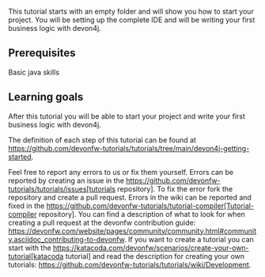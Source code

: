 This tutorial starts with an empty folder and will show you how to start your project. You will be setting up the complete IDE and will be writing your first business logic with devon4j.

## Prerequisites
Basic java skills

## Learning goals
After this tutorial you will be able to start your project and write your first business logic with devon4j.



The definition of each step of this tutorial can be found at https://github.com/devonfw-tutorials/tutorials/tree/main/devon4j-getting-started. 

Feel free to report any errors to us or fix them yourself. Errors can be reported by creating an issue in the https://github.com/devonfw-tutorials/tutorials/issues[tutorials repository]. To fix the error fork the repository and create a pull request. Errors in the wiki can be reported and fixed in the https://github.com/devonfw-tutorials/tutorial-compiler[Tutorial-compiler repository].
You can find a description of what to look for when creating a pull request at the devonfw contribution guide: https://devonfw.com/website/pages/community/community.html#community.asciidoc_contributing-to-devonfw. If you want to create a tutorial you can start with the https://katacoda.com/devonfw/scenarios/create-your-own-tutorial[katacoda tutorial] and read the description for creating your own tutorials: https://github.com/devonfw-tutorials/tutorials/wiki/Development.
